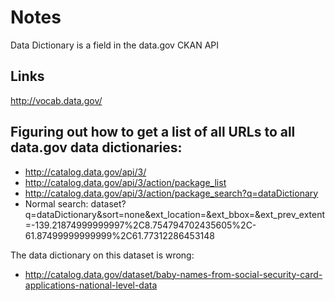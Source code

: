 # Notes

Data Dictionary is a field in the data.gov CKAN API

## Links
http://vocab.data.gov/


## Figuring out how to get a list of all URLs to all data.gov data dictionaries:
* http://catalog.data.gov/api/3/
* http://catalog.data.gov/api/3/action/package_list
* http://catalog.data.gov/api/3/action/package_search?q=dataDictionary
* Normal search: dataset?q=dataDictionary&sort=none&ext_location=&ext_bbox=&ext_prev_extent=-139.21874999999997%2C8.754794702435605%2C-61.87499999999999%2C61.77312286453148


The data dictionary on this dataset is wrong:
* http://catalog.data.gov/dataset/baby-names-from-social-security-card-applications-national-level-data